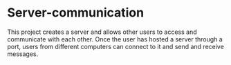 # Server-communication
This project creates a server and allows other users to access and communicate with each other. Once the user has hosted a server through a port, users from different computers can connect to it and send and receive messages. 
